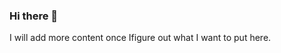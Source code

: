 ### Hi there 👋

I will add more content once Ifigure out what I want to put here.


<!--
**linnal86/linnal86** is a ✨ _special_ ✨ repository because its `README.md` (this file) appears on your GitHub profile.

Here are some ideas to get you started:

- 🔭 I’m currently working on ... athena-flights and linnali.com
- 🌱 I’m currently learning ...nextjs, graphql, typescript
- 👯 I’m looking to collaborate on ...
- 🤔 I’m looking for help with ...
- 💬 Ask me about ... blog setup, I think I have it figured out
- 📫 How to reach me: ...
- 😄 Pronouns: ... she/her
- ⚡ Fun fact: ... 
-->
